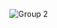 ![Group 2](https://user-images.githubusercontent.com/6383038/90663904-8d0b3280-e24a-11ea-8a1c-abab86b01865.png)
